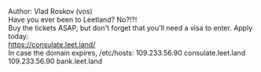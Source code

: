 Author: Vlad Roskov (vos)<br>
Have you ever been to Leetland? No?!?!<br>
Buy the tickets ASAP, but don't forget that you'll need a visa to enter. Apply today:<br>
https://consulate.leet.land/<br>
In case the domain expires,
/etc/hosts:
109.233.56.90 consulate.leet.land
109.233.56.90 bank.leet.land
